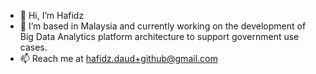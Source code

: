 - 👋 Hi, I’m Hafidz
- 🌱 I’m based in Malaysia and currently working on the development of Big Data Analytics platform architecture to support government use cases.
- 📫 Reach me at hafidz.daud+github@gmail.com

<!---
Work In Progress
--->
